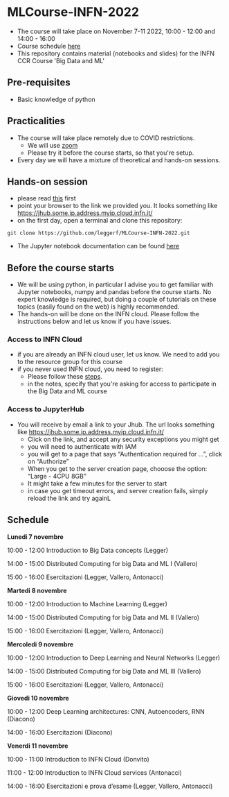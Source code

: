 # MLCourse-INFN-2022

- The course will take place on November 7-11 2022, 10:00 - 12:00 and 14:00 - 16:00
- Course schedule [here](#schedule)
- This repository contains material (notebooks and slides) for the INFN CCR Course 'Big Data and ML' 

## Pre-requisites

- Basic knowledge of python 

## Practicalities

- The course will take place remotely due to COVID restrictions. 
   - We will use [zoom](https://cern.zoom.us/j/405151509)
   - Please try it before the course starts, so that you're setup.
- Every day we will have a mixture of theoretical and hands-on sessions. 

## Hands-on session

- please read [this](#before-the-course-starts) first
- point your browser to the link we provided you. It looks something like https://jhub.some.ip.address.myip.cloud.infn.it/
- on the first day, open a terminal and clone this repository:

```
git clone https://github.com/leggerf/MLCourse-INFN-2022.git
```
- The Jupyter notebook documentation can be found [here](https://jupyter-notebook.readthedocs.io/en/stable/notebook.html) 

## Before the course starts

- We will be using python, in particular I advise you to get familiar with Jupyter notebooks, numpy and pandas before the course starts. No expert knowledge is required, but doing a couple of tutorials on these topics (easily found on the web) is highly recommended.
- The hands-on will be done on the INFN cloud. Please follow the instructions below and let us know if you have issues.
 
### Access to INFN Cloud

- if you are already an INFN cloud user, let us know. We need to add you to the resource group for this course
- if you never used INFN cloud, you need to register: 
   - Please follow these [steps](https://guides.cloud.infn.it/docs/users-guides/en/latest/users_guides/getting_started.html#registration-in-the-infn-cloud-iam).
   - in the notes, specify that you're asking for access to participate in the Big Data and ML course

### Access to JupyterHub

-  You will receive by email a link to your Jhub. The url looks something like https://jhub.some.ip.address.myip.cloud.infn.it/
   -  Click on the link, and accept any security exceptions you might get
   - you will need to authenticate with IAM
   - you will get to a page that says “Authentication required for …”, click on “Authorize”
   - When you get to the server creation page, chooose the option: “Large - 4CPU 8GB”
   - It might take a few minutes for the server to start
   - in case you get timeout errors, and server creation fails, simply reload the link and try againL


## Schedule

**Lunedi 7 novembre**

10:00 - 12:00         Introduction to Big Data concepts (Legger)

14:00 - 15:00        Distributed Computing for big Data and ML I (Vallero)

15:00 - 16:00        Esercitazioni (Legger, Vallero, Antonacci)

**Martedi 8 novembre**

10:00 - 12:00         Introduction to Machine Learning (Legger)

14:00 - 15:00         Distributed Computing for big Data and ML II (Vallero)

15:00 - 16:00        Esercitazioni (Legger, Vallero, Antonacci)

**Mercoledi 9 novembre**

10:00 - 12:00         Introduction to Deep Learning and Neural Networks  (Legger)

14:00 - 15:00         Distributed Computing for big Data and ML III (Vallero)

15:00 - 16:00        Esercitazioni (Legger, Vallero, Antonacci)

**Giovedi 10 novembre**

10:00 - 12:00         Deep Learning architectures: CNN, Autoencoders, RNN (Diacono)

14:00 - 16:00        Esercitazioni (Diacono)

**Venerdi 11 novembre**

10:00 - 11:00         Introduction to INFN Cloud (Donvito)

11:00 - 12:00         Introduction to INFN Cloud services (Antonacci)

14:00 - 16:00        Esercitazioni e prova d’esame (Legger, Vallero, Antonacci)
